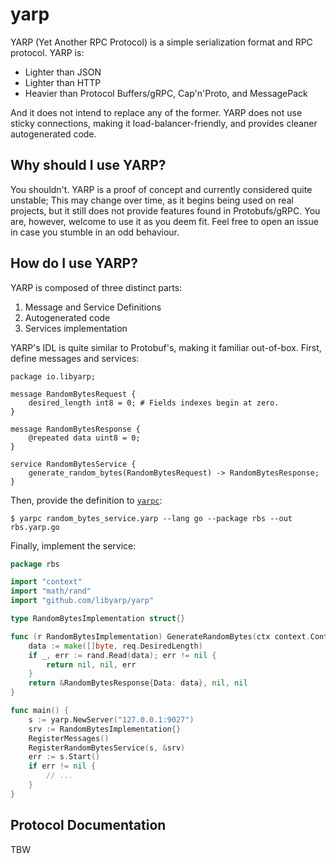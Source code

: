 # yarp

YARP (Yet Another RPC Protocol) is a simple serialization format and RPC
protocol. YARP is:

- Lighter than JSON
- Lighter than HTTP
- Heavier than Protocol Buffers/gRPC, Cap'n'Proto, and MessagePack

And it does not intend to replace any of the former.
YARP does not use sticky connections, making it load-balancer-friendly, and
provides cleaner autogenerated code.

## Why should I use YARP?

You shouldn't. YARP is a proof of concept and currently considered quite
unstable; This may change over time, as it begins being used on real projects,
but it still does not provide features found in Protobufs/gRPC.
You are, however, welcome to use it as you deem fit. Feel free to open an issue
in case you stumble in an odd behaviour.

## How do I use YARP?

YARP is composed of three distinct parts:

1. Message and Service Definitions
2. Autogenerated code
3. Services implementation

YARP's IDL is quite similar to Protobuf's, making it familiar out-of-box. First,
define messages and services:

```
package io.libyarp;

message RandomBytesRequest {
    desired_length int8 = 0; # Fields indexes begin at zero.
}

message RandomBytesResponse {
    @repeated data uint8 = 0;
}

service RandomBytesService {
    generate_random_bytes(RandomBytesRequest) -> RandomBytesResponse;
}
```

Then, provide the definition to [`yarpc`](https://github.com/libyarp/yarpc):

```
$ yarpc random_bytes_service.yarp --lang go --package rbs --out rbs.yarp.go
```

Finally, implement the service:

```go
package rbs

import "context"
import "math/rand"
import "github.com/libyarp/yarp"

type RandomBytesImplementation struct{}

func (r RandomBytesImplementation) GenerateRandomBytes(ctx context.Context, headers yarp.Header, req *RandomBytesRequest) (*RandomBytesResponse, yarp.Header, error) {
	data := make([]byte, req.DesiredLength)
	if _, err := rand.Read(data); err != nil {
	    return nil, nil, err	
    }
    return &RandomBytesResponse{Data: data}, nil, nil	
}

func main() {
	s := yarp.NewServer("127.0.0.1:9027")
	srv := RandomBytesImplementation{}
	RegisterMessages()
	RegisterRandomBytesService(s, &srv)
	err := s.Start()
	if err != nil {
		// ...
	}
}
```

## Protocol Documentation
TBW

